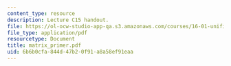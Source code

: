 ```yaml
---
content_type: resource
description: Lecture C15 handout.
file: https://ol-ocw-studio-app-qa.s3.amazonaws.com/courses/16-01-unified-engineering-i-ii-iii-iv-fall-2005-spring-2006/6b6b0cfa844d47b20f91a8a58ef91eaa_matrix_primer.pdf
file_type: application/pdf
resourcetype: Document
title: matrix_primer.pdf
uid: 6b6b0cfa-844d-47b2-0f91-a8a58ef91eaa
---
```

